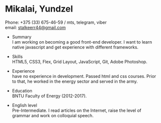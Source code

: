 # Mikalai, Yundzel
Phone: +375 (33) 675-46-59 / mts, telegram, viber  
email: stalkeerr44@gmail.com

* Summary  
I am working on becoming a good front-end developer. I want to learn native javascript and get experience with different frameworks.

* Skills  
HTML5, CSS3, Flex, Grid Layout, JavaScript, Git, Adobe Photoshop.

* Experience   
 have no experience in development. Passed html and css courses. Prior to that, he worked in the energy sector and served in the army.

* Education  
BNTU Faculty of Energy (2012-2017).

* English level  
Pre-Intermediate. I read articles on the Internet, raise the level of grammar and work on colloquial speech.